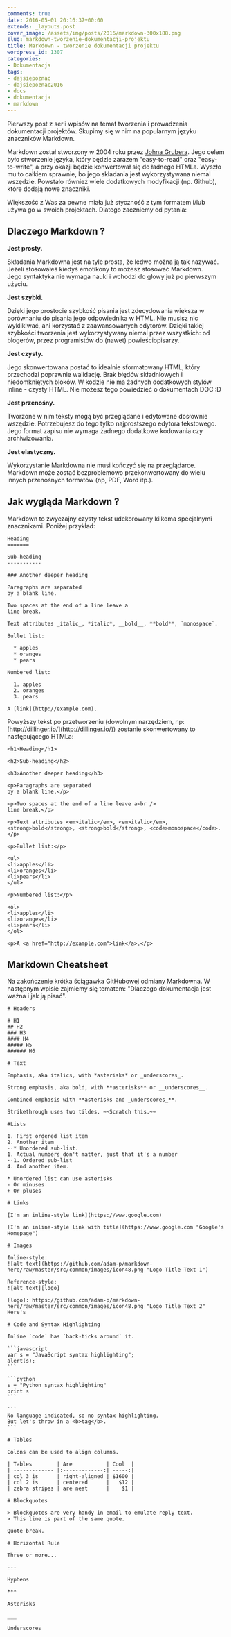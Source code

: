 ```yaml
---
comments: true
date: 2016-05-01 20:16:37+00:00
extends: _layouts.post
cover_image: /assets/img/posts/2016/markdown-300x188.png
slug: markdown-tworzenie-dokumentacji-projektu
title: Markdown - tworzenie dokumentacji projektu
wordpress_id: 1307
categories:
- Dokumentacja
tags:
- dajsiepoznac
- dajsiepoznac2016
- docs
- dokumentacja
- markdown
---
```


Pierwszy post z serii wpisów na temat tworzenia i prowadzenia dokumentacji projektów. Skupimy się w nim na popularnym języku znaczników Markdown.<!-- more -->

Markdown został stworzony w 2004 roku przez [Johna Grubera](https://en.wikipedia.org/wiki/John_Gruber). Jego celem było stworzenie języka, który będzie zarazem "easy-to-read" oraz "easy-to-write", a przy okazji będzie konwertował się do ładnego HTMLa. Wyszło mu to całkiem sprawnie, bo jego składania jest wykorzystywana niemal wszędzie. Powstało również wiele dodatkowych modyfikacji (np. Github), które dodają nowe znaczniki.

Większość z Was za pewne miała już styczność z tym formatem i/lub używa go w swoich projektach. Dlatego zaczniemy od pytania:


## Dlaczego Markdown ?


**Jest prosty.**

Składania Markdowna jest na tyle prosta, że ledwo można ją tak nazywać. Jeżeli stosowałeś kiedyś emotikony to możesz stosować Markdown. Jego syntaktyka nie wymaga nauki i wchodzi do głowy już po pierwszym użyciu.

**Jest szybki.**

Dzięki jego prostocie szybkość pisania jest zdecydowania większa w porównaniu do pisania jego odpowiednika w HTML. Nie musisz nic wyklikiwać, ani korzystać z zaawansowanych edytorów. Dzięki takiej szybkości tworzenia jest wykorzystywany niemal przez wszystkich: od blogerów, przez programistów do (nawet) powieściopisarzy.

**Jest czysty.**

Jego skonwertowana postać to idealnie sformatowany HTML, który przechodzi poprawnie walidację. Brak błędów składniowych i niedomkniętych bloków. W kodzie nie ma żadnych dodatkowych stylów inline - czysty HTML. Nie możesz tego powiedzieć o dokumentach DOC :D

**Jest przenośny.**

Tworzone w nim teksty mogą być przeglądane i edytowane dosłownie wszędzie. Potrzebujesz do tego tylko najprostszego edytora tekstowego. Jego format zapisu nie wymaga żadnego dodatkowe kodowania czy archiwizowania.

**Jest elastyczny.**

Wykorzystanie Markdowna nie musi kończyć się na przeglądarce. Markdown może zostać bezproblemowo przekonwertowany do wielu innych przenośnych formatów (np, PDF, Word itp.).

## Jak wygląda Markdown ?

Markdown to zwyczajny czysty tekst udekorowany kilkoma specjalnymi znacznikami. Poniżej przykład:

```
Heading
=======

Sub-heading
-----------
 
### Another deeper heading
 
Paragraphs are separated
by a blank line.

Two spaces at the end of a line leave a  
line break.

Text attributes _italic_, *italic*, __bold__, **bold**, `monospace`.

Bullet list:

  * apples
  * oranges
  * pears

Numbered list:

  1. apples
  2. oranges
  3. pears

A [link](http://example.com).
```

Powyższy tekst po przetworzeniu (dowolnym narzędziem, np: [http://dillinger.io/](http://dillinger.io/)) zostanie skonwertowany to następującego HTMLa:

```
<h1>Heading</h1>
    
<h2>Sub-heading</h2>

<h3>Another deeper heading</h3>

<p>Paragraphs are separated
by a blank line.</p>

<p>Two spaces at the end of a line leave a<br />
line break.</p>

<p>Text attributes <em>italic</em>, <em>italic</em>, <strong>bold</strong>, <strong>bold</strong>, <code>monospace</code>.</p>

<p>Bullet list:</p>

<ul>
<li>apples</li>
<li>oranges</li>
<li>pears</li>
</ul>

<p>Numbered list:</p>

<ol>
<li>apples</li>
<li>oranges</li>
<li>pears</li>
</ol>

<p>A <a href="http://example.com">link</a>.</p>
```

## Markdown Cheatsheet

Na zakończenie krótka ściągawka GitHubowej odmiany Markdowna. W następnym wpisie zajmiemy się tematem: "Dlaczego dokumentacja jest ważna i jak ją pisać".

    # Headers 
    
    # H1
    ## H2
    ### H3
    #### H4
    ##### H5
    ###### H6
    
    # Text  
    
    Emphasis, aka italics, with *asterisks* or _underscores_.
    
    Strong emphasis, aka bold, with **asterisks** or __underscores__.
    
    Combined emphasis with **asterisks and _underscores_**.
    
    Strikethrough uses two tildes. ~~Scratch this.~~
    
    #Lists
    
    1. First ordered list item
    2. Another item
    ⋅⋅* Unordered sub-list. 
    1. Actual numbers don't matter, just that it's a number
    ⋅⋅1. Ordered sub-list
    4. And another item.
    
    * Unordered list can use asterisks
    - Or minuses
    + Or pluses
    
    # Links
    
    [I'm an inline-style link](https://www.google.com)
    
    [I'm an inline-style link with title](https://www.google.com "Google's Homepage")
    
    # Images
    
    Inline-style: 
    ![alt text](https://github.com/adam-p/markdown-here/raw/master/src/common/images/icon48.png "Logo Title Text 1")
    
    Reference-style: 
    ![alt text][logo]
    
    [logo]: https://github.com/adam-p/markdown-here/raw/master/src/common/images/icon48.png "Logo Title Text 2"
    Here's
    
    # Code and Syntax Highlighting
    
    Inline `code` has `back-ticks around` it.
    
    ```javascript
    var s = "JavaScript syntax highlighting";
    alert(s);
    ```
     
    ```python
    s = "Python syntax highlighting"
    print s
    ```
     
    ```
    No language indicated, so no syntax highlighting. 
    But let's throw in a <b>tag</b>.
    ```
    
    # Tables
    
    Colons can be used to align columns.
    
    | Tables        | Are           | Cool  |
    | ------------- |:-------------:| -----:|
    | col 3 is      | right-aligned | $1600 |
    | col 2 is      | centered      |   $12 |
    | zebra stripes | are neat      |    $1 |
    
    # Blockquotes
    
    > Blockquotes are very handy in email to emulate reply text.
    > This line is part of the same quote.
    
    Quote break.
    
    # Horizontal Rule
    
    Three or more...
    
    ---
    
    Hyphens
    
    ***
    
    Asterisks
    
    ___
    
    Underscores
